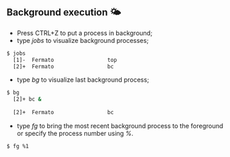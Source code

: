 ## Background execution 🌤️
- Press CTRL+Z to put a process in background;
- type *jobs* to visualize background processes;
```bash
$ jobs
  [1]-  Fermato                 top
  [2]+  Fermato                 bc
```

- type *bg* to visualize last background process;
```bash
$ bg
  [2]+ bc &
  
  [2]+  Fermato                 bc
```

- type *fg* to bring the most recent background process to the foreground or specify the process number using *%*.
```bash
$ fg %1
```
